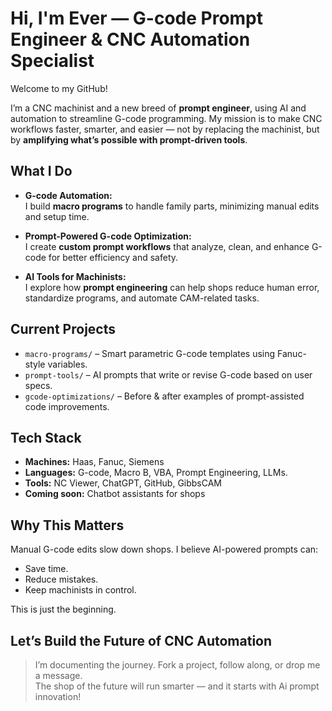 # Hi, I'm Ever — G-code Prompt Engineer & CNC Automation Specialist

Welcome to my GitHub!

I’m a CNC machinist and a new breed of **prompt engineer**, using AI and automation to streamline G-code programming. My mission is to make CNC workflows faster, smarter, and easier — not by replacing the machinist, but by **amplifying what’s possible with prompt-driven tools**.

## What I Do
- **G-code Automation:**  
  I build **macro programs** to handle family parts, minimizing manual edits and setup time.

- **Prompt-Powered G-code Optimization:**  
  I create **custom prompt workflows** that analyze, clean, and enhance G-code for better efficiency and safety.

- **AI Tools for Machinists:**  
  I explore how **prompt engineering** can help shops reduce human error, standardize programs, and automate CAM-related tasks.

## Current Projects
- `macro-programs/` – Smart parametric G-code templates using Fanuc-style variables.
- `prompt-tools/` – AI prompts that write or revise G-code based on user specs.
- `gcode-optimizations/` – Before & after examples of prompt-assisted code improvements.

## Tech Stack
- **Machines:** Haas, Fanuc, Siemens  
- **Languages:** G-code, Macro B, VBA, Prompt Engineering, LLMs. 
- **Tools:** NC Viewer, ChatGPT, GitHub, GibbsCAM  
- **Coming soon:** Chatbot assistants for shops

## Why This Matters
Manual G-code edits slow down shops. I believe AI-powered prompts can:
- Save time.
- Reduce mistakes.
- Keep machinists in control.

This is just the beginning.

## Let’s Build the Future of CNC Automation
> I’m documenting the journey. Fork a project, follow along, or drop me a message.  
> The shop of the future will run smarter — and it starts with Ai prompt innovation!
